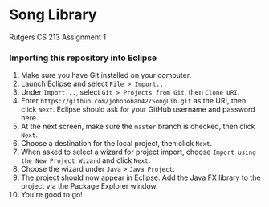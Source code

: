 # Song Library
Rutgers CS 213 Assignment 1

<h3>Importing this repository into Eclipse</h3>

1. Make sure you have Git installed on your computer.
2. Launch Eclipse and select `File > Import...`
3. Under `Import...`, select `Git > Projects from Git`, then `Clone URI`.
4. Enter `https://github.com/johnhoban42/SongLib.git` as the URI, then click `Next`. Eclipse should ask for your GitHub username and password here.
5. At the next screen, make sure the `master` branch is checked, then click `Next`.
6. Choose a destination for the local project, then click `Next`.
7. When asked to select a wizard for project import, choose `Import using the New Project Wizard` and click `Next`.
8. Choose the wizard under `Java` > `Java Project`.
9. The project should now appear in Eclipse. Add the Java FX library to the project via the Package Explorer window.
10. You're good to go!